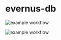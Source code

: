 # evernus-db
![example workflow](https://github.com/slysmoke/evernus-db/actions/workflows/db_action.yml/badge.svg)

![example workflow](https://github.com/slysmoke/evernus-db/actions/workflows/citadel.yml/badge.svg)

